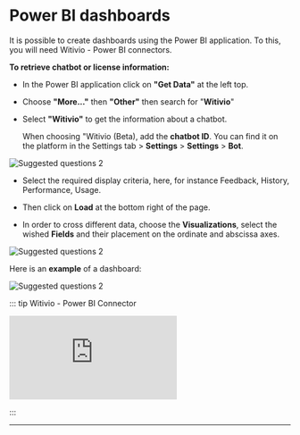 # Power BI dashboards


It is possible to create dashboards using the Power BI application. To this, you
will need Witivio - Power BI connectors.


**To retrieve chatbot or license information:**

-   In the Power BI application click on **"Get Data"** at the left top.

-   Choose **"More..."** then **"Other"** then search for "**Witivio**"

-   Select **"Witivio"** to get the information about a chatbot. 

    When choosing "Witivio (Beta), add the **chatbot ID**. You can find it on the
    platform in the Settings tab > **Settings** > **Settings** > **Bot**.
    
<div class="image_center">
  <img :src="$withBase('/assets/img/virtual-agent-studio/dashboards/power1.png')" alt="Suggested questions 2">
</div>



- Select the required display criteria, here, for instance Feedback, History, Performance, Usage.

- Then click on **Load** at the bottom right of the page. 

- In order to cross different data, choose the **Visualizations**, select the wished **Fields** and their placement on the ordinate and abscissa axes.

<div class="image_center">
  <img :src="$withBase('/assets/img/virtual-agent-studio/dashboards/power2.png')" alt="Suggested questions 2">
</div>


Here is an **example** of a dashboard:

<div class="image_center">
  <img :src="$withBase('/assets/img/virtual-agent-studio/dashboards/power3.png')" alt="Suggested questions 2">
</div>


::: tip Witivio - Power BI Connector
<br style="margin: .5rem 0;" >

<iframe class="video_embed" src="https://www.youtube.com/embed/HzBxMijszjQ?list=PLRFG2FXmQTR_EV3iWJ9HL2Go95WhNq9Qb" frameborder="0" allow="accelerometer; autoplay; encrypted-media; gyroscope; picture-in-picture" allowfullscreen></iframe>
<br style="margin: .5rem 0;" >

:::



---


<Hubspot />
<Clarity />
<GoogleAnalytics />